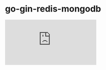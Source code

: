 # go-gin-redis-mongodb

![](https://viewer.diagrams.net/index.html?tags=%7B%7D&highlight=0000ff&edit=_blank&layers=1&nav=1&title=Untitled%20Diagram-32.drawio#R7Vtbk9o2FP41zLQPu2NZvj6ybJJ2mkwy3Wl382hsAU6MRY3JQn99JduyrQtg8IUNhX1Y60gW9nfuR4cRnCy3HxJvtfiEAxSNdC3YjuDjSNcBAJD8o5RdTrF0JyfMkzAoFlWEp%2FBfVBC1groJA7TmFqYYR2m44ok%2BjmPkpxzNSxL8yi%2Bb4Yj%2F1pU3RxLhyfcimfocBukipzqmVtF%2FQ%2BF8wb4ZaMXM0mOLC8J64QX4tUaC70ZwkmCc5lfL7QRFFDyGS37f%2Bz2z5YMlKE6b3BC4k%2Bh9knyMwef19OXJTb%2Bmq7tilx9etCleuHjYdMcQSPAmDhDdBIzgw%2BsiTNHTyvPp7CvhOaEt0mVUTM%2FCKJrgCCfZvTDwkDPzCX2dJvg7qs1YvoOmMzIjvwZ7JpSkaFsjFa%2F1AeElSpMdWcJmGcRMxorha8Uwyy5oixqzIOOiVwjJvNy6wpFcFFCeAKveL6yuZcOxpYKVznhWR7BaPKwAOPemhKyrABbYoCdggdsvshOb%2FikFNvvQO3Cc1uj5pyvEbYYww9yBEuK2KSNu9CXJEEqA%2F4k3KRrpVpRSnFZezMFv%2FbOhFu3BJ0Ckd34O1JgsSeZT7xfymOQ5NOHfrxl82kmLKRvuZt4yjHb5LUsc43XO53J%2BnfkTOquttjmdsCK986JwHucT69RL0myKPTm5muf%2FTdGxmQQ5Ss2sdjliSJoZloTySK%2BpUTIpdiZhwLG1oFzLJOisbfRqm5xh5cxk4REHGVXzOcfKeQoLHeW6QckgG9b1gFJjHGd31RSHI%2BfIUpJP3gJlsw9UA0LiU8fl5DIMgvzr6wpKZzIVpXSmxpSoZZTay%2BUq1QS%2BcqpErtI7k2peuRLqZrXNrraDWaPneljOWRV3mD5W%2B9XmiF6W9Hnt%2B0W%2BZsOSuXUiL3LFOkk2c6Ukmp7rJRNkwUJmzObMIG%2FuMm7ytrEgFYrDmCuytmSs2u5WllnryGDaorl0ZNev8vy9mcvj7onEgSt6OYvQdkwjVAIFioPi8tGPvPU69Hn28MAJPmtm0r%2BDPmsv1Cjgwl8Z6BqQpgJIRktQ5KXhDz5oVqFbfMMXHFIlZXx0%2BEhD14Qd1niT%2BKi4qR7jCvuIIYu0ETH2c5RKG2W8Lt%2F6fPYb%2FUYnM8dHvjKcnjqmYXakVFAT4j4DSEoFNEUQkhnKXtTKbK5W%2Fi4KCcAJPI7uNGfFx2lJ8Pzv84xBnzcp2QYx65inpcBUZDgmcgJDxRJHn8LDytecJZYg1w3NnNOBmds%2BfwtfLPSKX17Qx7%2BdALiTl7syp63wp5bkqRjiJF3gOY696F1FFYxYteYjxqsC6G8oTXdFEcDbpJjnl9JkKZCVYWxpngzJrOj3Wu1zprWCri6E%2B0c23mO9iOvwdrVlK7pgfeB1gPQ6B5%2FzyHpykT9Bp6bU6teUIkA0V5nodZlCi4IDLEs2pbpCc62%2BAhTnZkl5WXaNwUypkiF9FzQmY3fsqFANbHeqdRUyAEMqXOgSroMWLpjNOgTsaWE3gSfZvdQHX%2Bng3mTDx2198nHHRtswfSl2pNe1u8iouokO2D17eZL7lkPvXQhU7iuOC94byQDKfZheAkEwGjtVMXoVTWnPKQBokAL%2BjAqtK7KAQRVab6DQ11T6LYsUFwNclXXlBaYpKy394axrRafp9VecDMG8qM6ahiw46XKc%2FCcKwvX1cgDqkDfwhn1hFtgSC54RUQVt%2FOX362WDWHp1VIeDw%2FJBzm0%2B4XiOwfUyQcxmALhw%2FVuX05mMB7KrvloeQL1ZRtnfGYQcKP21irAXXC8PJJ%2FgyHWWYXkgN9aMYy%2FaEYz%2BR65ZNy7NBlsCe4A69TkJf1lcuNPuNQD4CoOtHysx0NEXlIQENioHLWsILNWSSu1HiwrQUQtI19UBsXOraXVALMhCMXvqqMQunWia2sHnEtdDi1vfT4kdyseVt96eW2%2FPrbfn8dbbc%2FlgQkwwdXjh%2FBLK9bBHanWecfKdKsO1MsJwed8EHLkSPCwjGhxivv32asN0eZcP5DrWsGfDUE7ea0mL9oSSHyG15Fcr6I7AEagPJujKNpue28lan3hI0DZqxtnf7K6w8H2deKjbmuRS4RDp4p5zZeOcpO%2F8w%2BbjfVV85nhIYut5onId0NWy0TZPNARX1TBPbJvesc7HpukdAIYgrO3SO7U0S9bjlt3dsrtbdnfL7rqJtdp5f%2FGXG8xyXyrWatBi3k27mN1fv9ipLvxQ4%2B3RUq%2B%2Bp9Q7TL%2BYKSSlZaB4akXYstx7Q265rhz7vV7vyBa%2BpbtmMnWYZFw0IAX3mmbz0gvdpuKrceJrNzj%2BUB9gdBKXAr2hVOfte20D05M78qEQH8LD8aS4Xjft%2FuNJhuHFyy6tHI9hOhx0rux3equ6qGGVG0YfIjz%2FSQou7Xjh8Lwof1V2qSAAXOa8uLS3J0YKXRpIcygD2Y5BDcK0QX4W1NIG8YVGVW%2F1wEZIbiOtl35%2FgiOOloZIYIg5XOOKmh8NfhbUSTryZnKRdlYp7zt8M8mIZvFbNE5GbCEONCC%2FUc%2F5ht7gxOFEsWvTC3WSqDYVu4sJiS0EO%2BDsjFUsJg8sJN2XSm5CskdIoHmuJREb3UyjIyEZFRXN2vKqlgnf%2FQc%3D)
